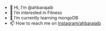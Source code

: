 - 👋 Hi, I’m @ahbarajaib
- 👀 I’m interested in Fitness
- 🌱 I’m currently learning mongoDB
- 📫 How to reach me on [Instagram/ahbarajaib](https://www.instagram.com/ahbarajaib/)

<!---
ahbarajaib/ahbarajaib is a ✨ special ✨ repository because its `README.md` (this file) appears on your GitHub profile.
You can click the Preview link to take a look at your changes.
--->
